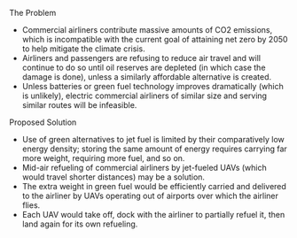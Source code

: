 The Problem
- Commercial airliners contribute massive amounts of CO2 emissions, which is incompatible with the current goal of attaining net zero by 2050 to help mitigate the climate crisis.
- Airliners and passengers are refusing to reduce air travel and will continue to do so until oil reserves are depleted (in which case the damage is done), unless a similarly affordable alternative is created.
- Unless batteries or green fuel technology improves dramatically (which is unlikely), electric commercial airliners of similar size and serving similar routes will be infeasible.

Proposed Solution
- Use of green alternatives to jet fuel is limited by their comparatively low energy density; storing the same amount of energy requires carrying far more weight, requiring more fuel, and so on.
- Mid-air refueling of commercial airliners by jet-fueled UAVs (which would travel shorter distances) may be a solution.
- The extra weight in green fuel would be efficiently carried and delivered to the airliner by UAVs operating out of airports over which the airliner flies.
- Each UAV would take off, dock with the airliner to partially refuel it, then land again for its own refueling.
